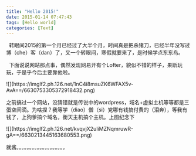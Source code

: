 ```yaml
---
title: "Hello 2015!"
date: 2015-01-14 07:47:43
tags: [Hello world]
categories: [Text]
---
```


<p>&nbsp;&nbsp;转眼间2015的第一个月已经过了大半个月，时间真是把杀猪刀，已经半年没写过博（che）客（dan）了，又一个转眼间，寒假就要来了，是时候学点东东鸟。</p> 
<p>&nbsp;&nbsp;下面说说网站那点事，偶然发现网易开有个Lofter，貌似不错的样子，果断玩玩，于是乎今后主要靠他啦。</p> 
<p>
![](https://imglf2.ph.126.net/1nC4i8msuZK6WFAX5v-AvA==/6630753305372918432.png)
</p> 
<p>之前搞过一个网站，没猜错就是传说中的wordpress，域名+虚拟主机等等都是三蛋空间滴。为啥捏？我等学（diao）僧（si）党哪有钱搞付费的（泪奔），等我有钱了，上狗爹搞个域名，衡天主机搞个主机。上图纪念下</p> 
<p>
![](https://imglf2.ph.126.net/kvqvjX2uIiMZNqmruwR-gA==/6630213445163680553.png)
</p> 
<p>就酱。。。。。。。。。。。。。。。。。。。</p> 
<p><br /></p> 
<p><br /></p> 
<p><br /></p> 
<p><br /></p> 
<p><br /></p> 
<p><br /></p> 
<p><br /></p>